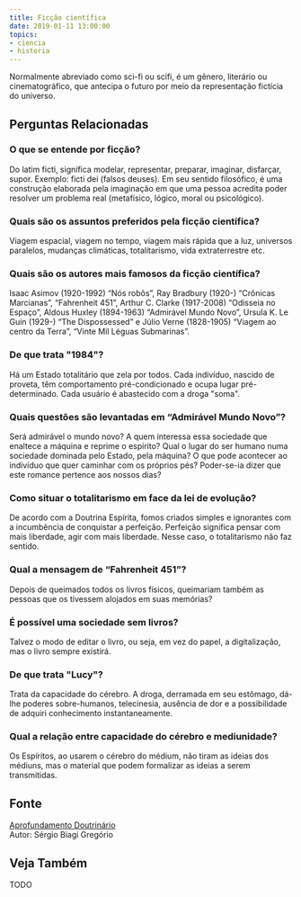 ```yaml
---
title: Ficção científica
date: 2019-01-11 13:00:00
topics: 
- ciencia
- historia
---
```


Normalmente abreviado como sci-fi ou scifi, é um gênero, literário ou
cinematográfico, que antecipa o futuro por meio da representação fictícia do
universo.

## Perguntas Relacionadas

### O que se entende por ficção?
Do latim ficti, significa modelar, representar, preparar, imaginar,
disfarçar, supor. Exemplo: ficti dei (falsos deuses). Em seu sentido
filosófico, é uma construção elaborada pela imaginação em que uma pessoa
acredita poder resolver um problema real (metafísico, lógico, moral ou
psicológico).

### Quais são os assuntos preferidos pela ficção científica?
Viagem espacial, viagem no tempo, viagem mais rápida que a luz,
universos paralelos, mudanças climáticas, totalitarismo, vida
extraterrestre etc.

### Quais são os autores mais famosos da ficção científica?
Isaac Asimov (1920-1992) “Nós robôs”, Ray Bradbury (1920-)
“Crônicas Marcianas”, “Fahrenheit 451”, Arthur C. Clarke (1917-2008)
“Odisseia no Espaço”, Aldous Huxley (1894-1963) “Admirável Mundo
Novo”, Ursula K. Le Guin (1929-) “The Dispossessed” e Júlio Verne
(1828-1905) “Viagem ao centro da Terra”, “Vinte Mil Léguas
Submarinas”.

### De que trata "1984"?
Há um Estado totalitário que zela por todos. Cada indivíduo, nascido de
proveta, têm comportamento pré-condicionado e ocupa lugar
pré-determinado. Cada usuário é abastecido com a droga "soma".

### Quais questões são levantadas em “Admirável Mundo Novo”?
Será admirável o mundo novo? A quem interessa essa sociedade que
enaltece a máquina e reprime o espírito? Qual o lugar do ser humano numa
sociedade dominada pelo Estado, pela máquina? O que pode acontecer ao
indivíduo que quer caminhar com os próprios pés? Poder-se-ia dizer que
este romance pertence aos nossos dias?

### Como situar o totalitarismo em face da lei de evolução?
De acordo com a Doutrina Espírita, fomos criados simples e ignorantes
com a incumbência de conquistar a perfeição. Perfeição significa pensar
com mais liberdade, agir com mais liberdade. Nesse caso, o totalitarismo
não faz sentido.

### Qual a mensagem de “Fahrenheit 451”?
Depois de queimados todos os livros físicos, queimariam também as
pessoas que os tivessem alojados em suas memórias?

### É possível uma sociedade sem livros?
Talvez o modo de editar o livro, ou seja, em vez do papel, a
digitalização, mas o livro sempre existirá.

### De que trata "Lucy"?
Trata da capacidade do cérebro. A droga, derramada em seu estômago,
dá-lhe poderes sobre-humanos, telecinesia, ausência de dor e a
possibilidade de adquiri conhecimento instantaneamente.

### Qual a relação entre capacidade do cérebro e mediunidade?
Os Espíritos, ao usarem o cérebro do médium, não tiram as ideias dos
médiuns, mas o material que podem formalizar as ideias a serem
transmitidas.

## Fonte
[Aprofundamento Doutrinário](https://sites.google.com/view/aprofundamentodoutrinario/ficção-científica)  
Autor: Sérgio Biagi Gregório

## Veja Também
TODO


